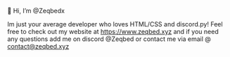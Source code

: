 👋 Hi, I’m @Zeqbedx

Im just your average developer who loves HTML/CSS and discord.py!
Feel free to check out my website at https://www.zeqbed.xyz and
if you need any questions add me on discord @Zeqbed or contact
me via email @ contact@zeqbed.xyz
